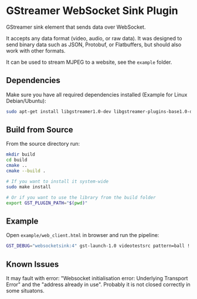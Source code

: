 # GStreamer WebSocket Sink Plugin

GStreamer sink element that sends data over WebSocket.

It accepts any data format (video, audio, or raw data). It was designed to send binary data such as JSON, Protobuf, or Flatbuffers, but should also work with other formats.

It can be used to stream MJPEG to a website, see the `example` folder.

## Dependencies

Make sure you have all required dependencies installed (Example for Linux Debian/Ubuntu):

```bash
sudo apt-get install libgstreamer1.0-dev libgstreamer-plugins-base1.0-dev libboost-system-dev cmake
```

## Build from Source

From the source directory run:

```bash
mkdir build
cd build
cmake ..
cmake --build .

# If you want to install it system-wide
sudo make install

# Or if you want to use the library from the build folder
export GST_PLUGIN_PATH="$(pwd)"
```

## Example

Open `example/web_client.html` in browser and run the pipeline:

```bash
GST_DEBUG="websocketsink:4" gst-launch-1.0 videotestsrc pattern=ball ! jpegenc ! websocketsink host=127.0.0.1 port=8080
```

## Known Issues

It may fault with error: "Websocket initialisation error: Underlying Transport Error" and the "address already in use". Probably it is not closed correctly in some situatons.